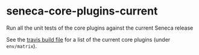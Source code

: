 # seneca-core-plugins-current
Run all the unit tests of the core plugins against the current Seneca release

See the [travis build file](.travis.yml) for a list of the current core plugins (under `env/matrix`).
